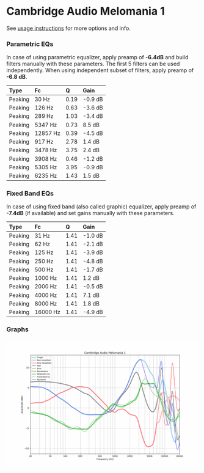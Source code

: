 # Cambridge Audio Melomania 1
See [usage instructions](https://github.com/jaakkopasanen/AutoEq#usage) for more options and info.

### Parametric EQs
In case of using parametric equalizer, apply preamp of **-6.4dB** and build filters manually
with these parameters. The first 5 filters can be used independently.
When using independent subset of filters, apply preamp of **-6.8 dB**.

| Type    | Fc       |    Q | Gain    |
|:--------|:---------|:-----|:--------|
| Peaking | 30 Hz    | 0.19 | -0.9 dB |
| Peaking | 126 Hz   | 0.63 | -3.6 dB |
| Peaking | 289 Hz   | 1.03 | -3.4 dB |
| Peaking | 5347 Hz  | 0.73 | 8.5 dB  |
| Peaking | 12857 Hz | 0.39 | -4.5 dB |
| Peaking | 917 Hz   | 2.78 | 1.4 dB  |
| Peaking | 3478 Hz  | 3.75 | 2.4 dB  |
| Peaking | 3908 Hz  | 0.46 | -1.2 dB |
| Peaking | 5305 Hz  | 3.95 | -0.9 dB |
| Peaking | 6235 Hz  | 1.43 | 1.5 dB  |

### Fixed Band EQs
In case of using fixed band (also called graphic) equalizer, apply preamp of **-7.4dB**
(if available) and set gains manually with these parameters.

| Type    | Fc       |    Q | Gain    |
|:--------|:---------|:-----|:--------|
| Peaking | 31 Hz    | 1.41 | -1.0 dB |
| Peaking | 62 Hz    | 1.41 | -2.1 dB |
| Peaking | 125 Hz   | 1.41 | -3.9 dB |
| Peaking | 250 Hz   | 1.41 | -4.8 dB |
| Peaking | 500 Hz   | 1.41 | -1.7 dB |
| Peaking | 1000 Hz  | 1.41 | 1.2 dB  |
| Peaking | 2000 Hz  | 1.41 | -0.5 dB |
| Peaking | 4000 Hz  | 1.41 | 7.1 dB  |
| Peaking | 8000 Hz  | 1.41 | 1.8 dB  |
| Peaking | 16000 Hz | 1.41 | -4.9 dB |

### Graphs
![](./Cambridge%20Audio%20Melomania%201.png)